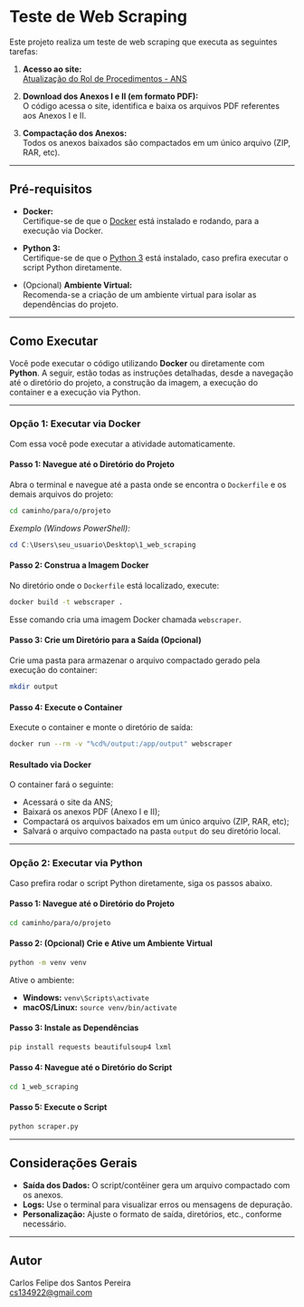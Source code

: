 # Teste de Web Scraping

Este projeto realiza um teste de web scraping que executa as seguintes tarefas:

1. **Acesso ao site:**  
   [Atualização do Rol de Procedimentos - ANS](https://www.gov.br/ans/pt-br/acesso-a-informacao/participacao-da-sociedade/atualizacao-do-rol-de-procedimentos)

2. **Download dos Anexos I e II (em formato PDF):**  
   O código acessa o site, identifica e baixa os arquivos PDF referentes aos Anexos I e II.

3. **Compactação dos Anexos:**  
   Todos os anexos baixados são compactados em um único arquivo (ZIP, RAR, etc).

---

## Pré-requisitos

- **Docker:**  
  Certifique-se de que o [Docker](https://www.docker.com/get-started) está instalado e rodando, para a execução via Docker.

- **Python 3:**  
  Certifique-se de que o [Python 3](https://www.python.org/downloads/) está instalado, caso prefira executar o script Python diretamente.

- (Opcional) **Ambiente Virtual:**  
  Recomenda-se a criação de um ambiente virtual para isolar as dependências do projeto.

---

## Como Executar

Você pode executar o código utilizando **Docker** ou diretamente com **Python**. A seguir, estão todas as instruções detalhadas, desde a navegação até o diretório do projeto, a construção da imagem, a execução do container e a execução via Python.

---

### **Opção 1: Executar via Docker**

Com essa você pode executar a atividade automaticamente.

#### Passo 1: Navegue até o Diretório do Projeto

Abra o terminal e navegue até a pasta onde se encontra o `Dockerfile` e os demais arquivos do projeto:

```bash
cd caminho/para/o/projeto
```

*Exemplo (Windows PowerShell):*

```powershell
cd C:\Users\seu_usuario\Desktop\1_web_scraping
```

#### Passo 2: Construa a Imagem Docker

No diretório onde o `Dockerfile` está localizado, execute:

```bash
docker build -t webscraper .
```

Esse comando cria uma imagem Docker chamada `webscraper`.

#### Passo 3: Crie um Diretório para a Saída (Opcional)

Crie uma pasta para armazenar o arquivo compactado gerado pela execução do container:

```bash
mkdir output
```

#### Passo 4: Execute o Container

Execute o container e monte o diretório de saída:

```bash
docker run --rm -v "%cd%/output:/app/output" webscraper
```

#### Resultado via Docker

O container fará o seguinte:
- Acessará o site da ANS;
- Baixará os anexos PDF (Anexo I e II);
- Compactará os arquivos baixados em um único arquivo (ZIP, RAR, etc);
- Salvará o arquivo compactado na pasta `output` do seu diretório local.

---

### **Opção 2: Executar via Python**

Caso prefira rodar o script Python diretamente, siga os passos abaixo.

#### Passo 1: Navegue até o Diretório do Projeto

```bash
cd caminho/para/o/projeto
```

#### Passo 2: (Opcional) Crie e Ative um Ambiente Virtual

```bash
python -m venv venv
```

Ative o ambiente:

- **Windows:** `venv\Scripts\activate`
- **macOS/Linux:** `source venv/bin/activate`

#### Passo 3: Instale as Dependências


```bash
pip install requests beautifulsoup4 lxml
```

#### Passo 4: Navegue até o Diretório do Script

```bash
cd 1_web_scraping
```

#### Passo 5: Execute o Script

```bash
python scraper.py
```

---

## Considerações Gerais

- **Saída dos Dados:** O script/contêiner gera um arquivo compactado com os anexos.
- **Logs:** Use o terminal para visualizar erros ou mensagens de depuração.
- **Personalização:** Ajuste o formato de saída, diretórios, etc., conforme necessário.

---

## Autor

Carlos Felipe dos Santos Pereira  
cs134922@gmail.com


